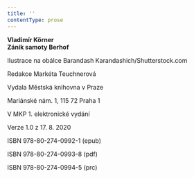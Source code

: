 ```yaml
---
title: ''
contentType: prose
---
```


<section>

**Vladimír Körner  
Zánik samoty Berhof**

</section>

<section>

Ilustrace na obálce Barandash Karandashich/Shutterstock.com

Redakce Markéta Teuchnerová

</section>

<section>

Vydala Městská knihovna v Praze

Mariánské nám. 1, 115 72 Praha 1

</section>

<section>

V MKP 1. elektronické vydání

Verze 1.0 z 17. 8. 2020

</section>

<section>

ISBN 978-80-274-0992-1 (epub)

ISBN 978-80-274-0993-8 (pdf)

ISBN 978-80-274-0994-5 (prc)

</section>
